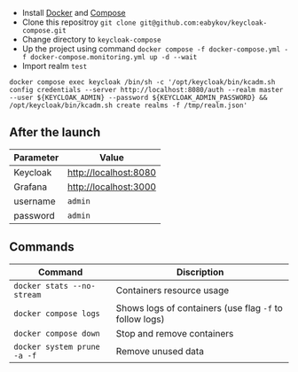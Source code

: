 - Install [Docker](https://docs.docker.com/engine/install/) and [Compose](https://docs.docker.com/compose/cli-command/)
- Clone this repositroy `git clone git@github.com:eabykov/keycloak-compose.git`
- Change directory to `keycloak-compose`
- Up the project using command `docker compose -f docker-compose.yml -f docker-compose.monitoring.yml up -d --wait`
- Import realm `test`

```shell
docker compose exec keycloak /bin/sh -c '/opt/keycloak/bin/kcadm.sh config credentials --server http://localhost:8080/auth --realm master --user ${KEYCLOAK_ADMIN} --password ${KEYCLOAK_ADMIN_PASSWORD} && /opt/keycloak/bin/kcadm.sh create realms -f /tmp/realm.json'
```

## After the launch

| Parameter | Value 
|-|-
| Keycloak | [http://localhost:8080](http://localhost:8080)
| Grafana | [http://localhost:3000](http://localhost:3000)
| username | `admin`
| password | `admin`

## Commands

| Command | Discription
|-|-
| `docker stats --no-stream` | Containers resource usage
| `docker compose logs` | Shows logs of containers (use flag `-f` to follow logs)
| `docker compose down` | Stop and remove containers
| `docker system prune -a -f` | Remove unused data
